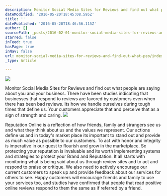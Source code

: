 ```yaml
---
description: Monitor Social Media Sites for Reviews and find out what people are saying about you and your business. There have been studies indicating that businesses that respond to reviews are favored by customers even when there has been bad reviews. Its how we handle ourselves during tough times that define us. Your customers appreciate that and perceive that as a sign of strength and caring.
dateModified: '2016-05-20T18:45:08.595Z'
title: ''
datePublished: '2016-05-20T18:46:56.115Z'
author: []
sourcePath: _posts/2016-02-01-monitor-social-media-sites-for-reviews-and-find-out-what-peo.md
starred: false
inFeed: true
hasPage: true
inNav: false
url: monitor-social-media-sites-for-reviews-and-find-out-what-peo/index.html
_type: Article

---
```

![](https://the-grid-user-content.s3-us-west-2.amazonaws.com/6fa6a7ac-1cd9-482a-9fc2-a37b1bba1077.jpg)

Monitor Social Media Sites for Reviews and find out what people are saying about you and your business. There have been studies indicating that businesses that respond to reviews are favored by customers even when there has been bad reviews. Its how we handle ourselves during tough times that define us. Your customers appreciate that and perceive that as a sign of strength and caring.
![](https://the-grid-user-content.s3-us-west-2.amazonaws.com/aa3be99b-d774-46a2-ab40-ccf0be47ff88.jpg)

Reputation Online is a reflection of how friends, family and strangers see us and what they think about us and the values we represent. Our actions define us and in today's market place its important to stand out and provide as much value as possible to our customers. To act with honor and  integrity is imperative in our quest to flourish and grow in the marketplace. So protecting your reputation is invaluable and its worth implementing systems and strategies to protect your Brand and Reputation. It all starts with monitoring what is being said about us through review sites and to act and respond to praise or critique. We also need to actively encourage our current customers to speak up and provide feedback about our services for others to see. Happy customers will encourage friends and family to use your services too, and studies have confirmed that people that read positive online reviews respond to them the same as if referred by a friend.